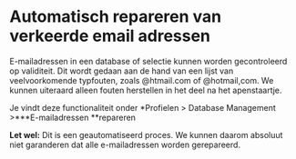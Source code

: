 # Automatisch repareren van verkeerde email adressen

E-mailadressen in een database of selectie kunnen worden gecontroleerd
op validiteit. Dit wordt gedaan aan de hand van een lijst van
veelvoorkomende typfouten, zoals @htmail.com of @hotmail,com. We kunnen
uiteraard alleen fouten herstellen in het deel na het apenstaartje.

Je vindt deze functionaliteit onder \*Profielen \> Database Management
\>\*\*\*E-mailadressen \*\*repareren

**Let wel:** Dit is een geautomatiseerd proces. We kunnen daarom
absoluut niet garanderen dat alle e-mailadressen worden gerepareerd.

